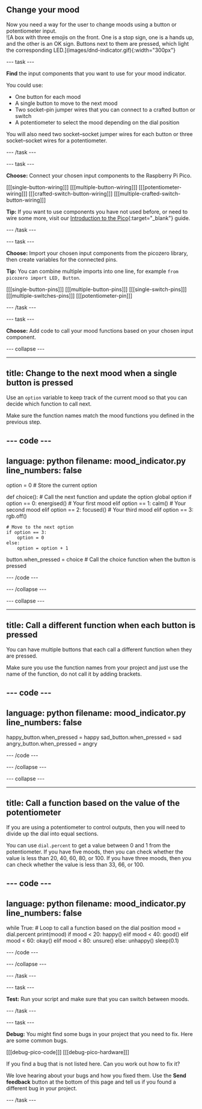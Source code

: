 ## Change your mood

<div style="display: flex; flex-wrap: wrap">
<div style="flex-basis: 200px; flex-grow: 1; margin-right: 15px;">
Now you need a way for the user to change moods using a button or potentiometer input. 
</div>
<div>
![A box with three emojis on the front. One is a stop sign, one is a hands up, and the other is an OK sign. Buttons next to them are pressed, which light the corresponding LED.](images/dnd-indicator.gif){:width="300px"}
</div>
</div>

--- task ---

**Find** the input components that you want to use for your mood indicator. 

You could use:
+ One button for each mood
+ A single button to move to the next mood
+ Two socket–pin jumper wires that you can connect to a crafted button or switch
+ A potentiometer to select the mood depending on the dial position

You will also need two socket–socket jumper wires for each button or three socket–socket wires for a potentiometer. 

--- /task ---

--- task ---

**Choose:** Connect your chosen input components to the Raspberry Pi Pico.

[[[single-button-wiring]]]
[[[multiple-button-wiring]]]
[[[potentiometer-wiring]]]
[[[crafted-switch-button-wiring]]]
[[[multiple-crafted-switch-button-wiring]]]

**Tip:** If you want to use components you have not used before, or need to wire some more, visit our [Introduction to the Pico](https://projects.raspberrypi.org/en/projects/introduction-to-the-pico){:target="_blank"} guide. 

--- /task ---

--- task ---

**Choose:** Import your chosen input components from the picozero library, then create variables for the connected pins.

**Tip:** You can combine multiple imports into one line, for example `from picozero import LED, Button`.

[[[single-button-pins]]]
[[[multiple-button-pins]]]
[[[single-switch-pins]]]
[[[multiple-switches-pins]]]
[[[potentiometer-pin]]]

--- /task ---

--- task ---

**Choose:** Add code to call your mood functions based on your chosen input component. 

--- collapse ---

---
title: Change to the next mood when a single button is pressed
---

Use an `option` variable to keep track of the current mood so that you can decide which function to call next. 

Make sure the function names match the mood functions you defined in the previous step.

--- code ---
---
language: python
filename: mood_indicator.py
line_numbers: false
---
option = 0 # Store the current option

def choice(): # Call the next function and update the option
    global option
    if option == 0:
        energised() # Your first mood
    elif option == 1:
        calm()      # Your second mood
    elif option == 2:
        focused()   # Your third mood
    elif option == 3:    
        rgb.off()
    
    # Move to the next option
    if option == 3:
        option = 0
    else:
        option = option + 1
    
button.when_pressed = choice # Call the choice function when the button is pressed

--- /code ---

--- /collapse ---

--- collapse ---

---
title: Call a different function when each button is pressed
---

You can have multiple buttons that each call a different function when they are pressed. 

Make sure you use the function names from your project and just use the name of the function, do not call it by adding brackets.

--- code ---
---
language: python
filename: mood_indicator.py
line_numbers: false
---

happy_button.when_pressed = happy
sad_button.when_pressed = sad
angry_button.when_pressed = angry

--- /code ---

--- /collapse ---

--- collapse ---

---
title: Call a function based on the value of the potentiometer
---

If you are using a potentiometer to control outputs, then you will need to divide up the dial into equal sections. 

You can use `dial.percent` to get a value between 0 and 1 from the potentiometer. If you have five moods, then you can check whether the value is less than 20, 40, 60, 80, or 100. If you have three moods, then you can check whether the value is less than 33, 66, or 100. 

--- code ---
---
language: python
filename: mood_indicator.py
line_numbers: false
---

while True: # Loop to call a function based on the dial position
    mood = dial.percent
    print(mood)
    if mood < 20:
        happy()
    elif mood < 40:
        good()
    elif mood < 60:
        okay()
    elif mood < 80:
        unsure()
    else:
        unhappy()
    sleep(0.1) 

--- /code ---

--- /collapse ---

--- /task ---


--- task ---

**Test:** Run your script and make sure that you can switch between moods. 

--- /task ---

--- task ---

**Debug:** You might find some bugs in your project that you need to fix. Here are some common bugs.

[[[debug-pico-code]]]
[[[debug-pico-hardware]]]

If you find a bug that is not listed here. Can you work out how to fix it?

We love hearing about your bugs and how you fixed them. Use the **Send feedback** button at the bottom of this page and tell us if you found a different bug in your project.

--- /task ---

